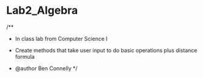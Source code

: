 # Lab2_Algebra

/**
* In class lab from Computer Science I

* Create methods that take user input to do basic operations plus distance formula

* @author Ben Connelly
*/

